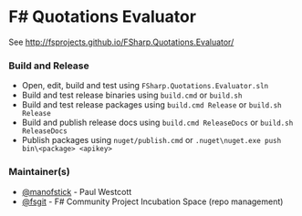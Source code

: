F# Quotations Evaluator
=======================

See http://fsprojects.github.io/FSharp.Quotations.Evaluator/

### Build and Release

- Open, edit, build and test using ``FSharp.Quotations.Evaluator.sln``
- Build and test release binaries using ``build.cmd`` or ``build.sh `` 
- Build and test release packages using ``build.cmd Release`` or ``build.sh Release`` 
- Build and publish release docs using ``build.cmd ReleaseDocs`` or ``build.sh ReleaseDocs`` 
- Publish packages using ``nuget/publish.cmd`` or ``.nuget\nuget.exe push bin\<package> <apikey>``

### Maintainer(s)

- [@manofstick](https://github.com/manofstick) - Paul Westcott
- [@fsgit](https://github.com/fsgit) - F# Community Project Incubation Space (repo management)

